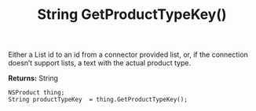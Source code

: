 ﻿---
uid: crmscript_ref_NSProduct_GetProductTypeKey
title: String GetProductTypeKey()
intellisense: NSProduct.GetProductTypeKey
keywords: NSProduct, GetProductTypeKey
so.topic: reference
---

Either a List id to an id from a connector provided list, or, if the connection doesn’t support lists, a text with the actual product type.

**Returns:** String


```crmscript
NSProduct thing;
String productTypeKey  = thing.GetProductTypeKey();
```


